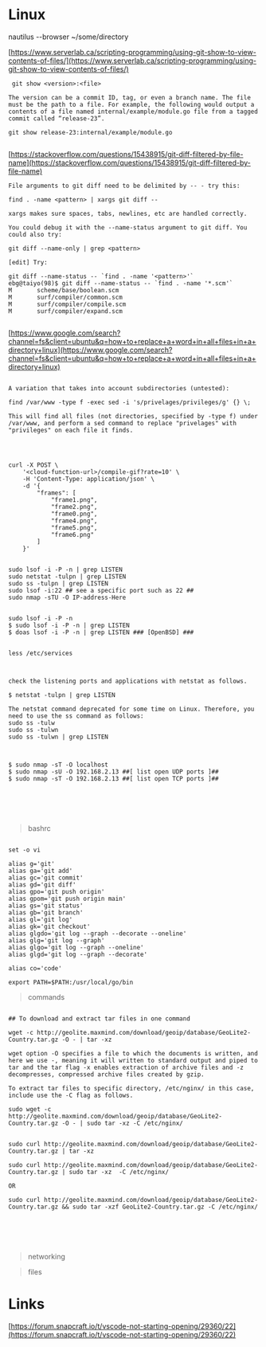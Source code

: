 # Linux


nautilus --browser ~/some/directory  


[https://www.serverlab.ca/scripting-programming/using-git-show-to-view-contents-of-files/](https://www.serverlab.ca/scripting-programming/using-git-show-to-view-contents-of-files/)  

```
 git show <version>:<file>

The version can be a commit ID, tag, or even a branch name. The file must be the path to a file. For example, the following would output a contents of a file named internal/example/module.go file from a tagged commit called “release-23”.

git show release-23:internal/example/module.go


```



[https://stackoverflow.com/questions/15438915/git-diff-filtered-by-file-name](https://stackoverflow.com/questions/15438915/git-diff-filtered-by-file-name)  



```
File arguments to git diff need to be delimited by -- - try this:

find . -name <pattern> | xargs git diff --

xargs makes sure spaces, tabs, newlines, etc are handled correctly.

You could debug it with the --name-status argument to git diff. You could also try:

git diff --name-only | grep <pattern>

[edit] Try:

git diff --name-status -- `find . -name '<pattern>'`
ebg@taiyo(98)$ git diff --name-status -- `find . -name '*.scm'`
M       scheme/base/boolean.scm
M       surf/compiler/common.scm
M       surf/compiler/compile.scm
M       surf/compiler/expand.scm


```


[https://www.google.com/search?channel=fs&client=ubuntu&q=how+to+replace+a+word+in+all+files+in+a+directory+linux](https://www.google.com/search?channel=fs&client=ubuntu&q=how+to+replace+a+word+in+all+files+in+a+directory+linux)  



```

A variation that takes into account subdirectories (untested):

find /var/www -type f -exec sed -i 's/privelages/privileges/g' {} \;

This will find all files (not directories, specified by -type f) under /var/www, and perform a sed command to replace "privelages" with "privileges" on each file it finds.



```


```

curl -X POST \
	'<cloud-function-url>/compile-gif?rate=10' \ 
	-H 'Content-Type: application/json' \ 
	-d '{
		"frames": [ 
			"frame1.png", 
			"frame2.png",
			"frame0.png",
			"frame4.png",
			"frame5.png",
			"frame6.png"
		]
	}'

```

```

sudo lsof -i -P -n | grep LISTEN
sudo netstat -tulpn | grep LISTEN
sudo ss -tulpn | grep LISTEN
sudo lsof -i:22 ## see a specific port such as 22 ##
sudo nmap -sTU -O IP-address-Here


sudo lsof -i -P -n
$ sudo lsof -i -P -n | grep LISTEN
$ doas lsof -i -P -n | grep LISTEN ### [OpenBSD] ###


less /etc/services



check the listening ports and applications with netstat as follows.

$ netstat -tulpn | grep LISTEN

The netstat command deprecated for some time on Linux. Therefore, you need to use the ss command as follows:
sudo ss -tulw
sudo ss -tulwn
sudo ss -tulwn | grep LISTEN



$ sudo nmap -sT -O localhost
$ sudo nmap -sU -O 192.168.2.13 ##[ list open UDP ports ]##
$ sudo nmap -sT -O 192.168.2.13 ##[ list open TCP ports ]##






```

> bashrc

```

set -o vi

alias g='git'
alias ga='git add'
alias gc='git commit'
alias gd='git diff'
alias gpo='git push origin'
alias gpom='git push origin main'
alias gs='git status'
alias gb='git branch'
alias gl='git log'
alias gk='git checkout'
alias glgdo='git log --graph --decorate --oneline'
alias glg='git log --graph'
alias glgo='git log --graph --oneline'
alias glgd='git log --graph --decorate'

alias co='code'

export PATH=$PATH:/usr/local/go/bin

```






> commands

```

## To download and extract tar files in one command

wget -c http://geolite.maxmind.com/download/geoip/database/GeoLite2-Country.tar.gz -O - | tar -xz  

wget option -O specifies a file to which the documents is written, and here we use -, meaning it will written to standard output and piped to tar and the tar flag -x enables extraction of archive files and -z decompresses, compressed archive files created by gzip.

To extract tar files to specific directory, /etc/nginx/ in this case, include use the -C flag as follows.

sudo wget -c http://geolite.maxmind.com/download/geoip/database/GeoLite2-Country.tar.gz -O - | sudo tar -xz -C /etc/nginx/


sudo curl http://geolite.maxmind.com/download/geoip/database/GeoLite2-Country.tar.gz | tar -xz 

sudo curl http://geolite.maxmind.com/download/geoip/database/GeoLite2-Country.tar.gz | sudo tar -xz  -C /etc/nginx/

OR 

sudo curl http://geolite.maxmind.com/download/geoip/database/GeoLite2-Country.tar.gz && sudo tar -xzf GeoLite2-Country.tar.gz -C /etc/nginx/






```



> networking




> files















# Links  

[https://forum.snapcraft.io/t/vscode-not-starting-opening/29360/22](https://forum.snapcraft.io/t/vscode-not-starting-opening/29360/22)  
